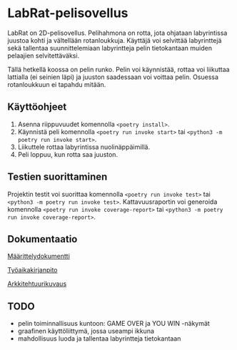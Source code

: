 # LabRat-pelisovellus

LabRat on 2D-pelisovellus. Pelihahmona on rotta, jota ohjataan labyrintissa juustoa kohti ja vältellään rotanloukkuja. Käyttäjä voi selvittää labyrinttejä sekä tallentaa suunnittelemiaan labyrintteja pelin tietokantaan muiden pelaajien selvitettäväksi.

Tällä hetkellä koossa on pelin runko. Pelin voi käynnistää, rottaa voi liikuttaa lattialla (ei seinien läpi) ja juuston saadessaan voi voittaa pelin. Osuessa rotanloukkuun ei tapahdu mitään.

## Käyttöohjeet

1. Asenna riippuvuudet komennolla `<poetry install>`.
2. Käynnistä peli komennolla `<poetry run invoke start>` tai `<python3 -m poetry run invoke start>`.
3. Liikuttele rottaa labyrintissa nuolinäppäimillä.  
4. Peli loppuu, kun rotta saa juuston.

## Testien suorittaminen

Projektin testit voi suorittaa komennolla `<poetry run invoke test>` tai `<python3 -m poetry run invoke test>`. Kattavuusraportin voi generoida komennolla `<poetry run invoke coverage-report>` tai `<python3 -m poetry run invoke coverage-report>`.

## Dokumentaatio

[Määrittelydokumentti](https://github.com/saaruuna/ot-harjoitustyo/blob/master/dokumentaatio/vaatimusmaarittely.md)

[Työaikakirjanpito](https://github.com/saaruuna/ot-harjoitustyo/blob/master/dokumentaatio/tuntikirjanpito.md)

[Arkkitehtuurikuvaus](https://github.com/saaruuna/ot-harjoitustyo/blob/master/dokumentaatio/arkkitehtuuri.md)

## TODO

* pelin toiminnallisuus kuntoon: GAME OVER ja YOU WIN -näkymät
* graafinen käyttöliittymä, jossa useampi ikkuna
* mahdollisuus luoda ja tallentaa labyrintteja tietokantaan

